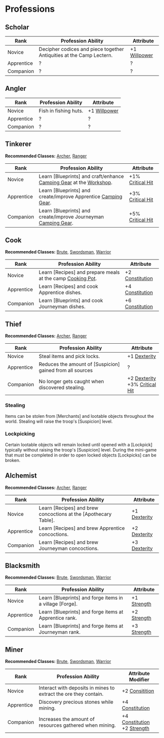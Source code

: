 # Professions

## Scholar

| Rank       | Profession Ability                                                   | Attribute                               |
|------------|----------------------------------------------------------------------|-----------------------------------------|
| Novice     | Decipher codices and piece together Antiquities at the Camp Lectern. | +1 [Willpower](attributes.md#willpower) |
| Apprentice | ?                                                                    | ?                                       |
| Companion  | ?                                                                    | ?                                       |


## Angler

| Rank       | Profession Ability    | Attribute                               |
|------------|-----------------------|-----------------------------------------|
| Novice     | Fish in fishing huts. | +1 [Willpower](attributes.md#willpower) |
| Apprentice | ?                     | ?                                       |
| Companion  | ?                     | ?                                       |


## Tinkerer

**Recommended Classes:** [Archer](archer.md), [Ranger](ranger.md)

| Rank       | Profession Ability                                                                                                          | Attribute                                       |
|------------|-----------------------------------------------------------------------------------------------------------------------------|-------------------------------------------------|
| Novice     | Learn [Blueprints] and craft/enhance [Camping Gear](../inventory/camping_gear.md) at the [Workshop](../camp/workshop.md).   |  +1% [Critical Hit](attributes.md#critical-hit) |
| Apprentice | Learn [Blueprints] and create/improve Apprentice [Camping Gear](../inventory/camping_gear.md).                              | +3% [Critical Hit](attributes.md#critical-hit)  |
| Companion  | Learn [Blueprints] and create/improve Journeyman [Camping Gear](../inventory/camping_gear.md).                              | +5% [Critical Hit](attributes.md#critical-hit)  |


## Cook

**Recommended Classes:** [Brute](brute.md), [Swordsman](swordsman.md), [Warrior](warrior.md)

| Rank       | Profession Ability                                                                   | Attribute                                     |
|------------|--------------------------------------------------------------------------------------|-----------------------------------------------|
| Novice     | Learn [Recipes] and prepare meals at the camp [Cooking Pot](../camp/cooking_pot.md). | +2 [Constitution](attributes.md#constitution) |
| Apprentice | Learn [Recipes] and cook Apprentice dishes.                                          | +4 [Constitution](attributes.md#constitution) |
| Companion  | Learn [Blueprints] and cook Journeyman dishes.                                       | +6 [Constitution](attributes.md#constitution) |


## Thief

**Recommended Classes:** [Archer](archer.md), [Ranger](ranger.md)

| Rank       | Profession Ability                                        | Attribute                                                                                                   |
|------------|-----------------------------------------------------------|-------------------------------------------------------------------------------------------------------------|
| Novice     | Steal items and pick locks.                               | +1 [Dexterity](attributes.md#dexterity)                                                                     |
| Apprentice | Reduces the amount of [Suspicion] gained from all sources | ?                                                                                                           |
| Companion  | No longer gets caught when discovered stealing.           | <div>+2 [Dexterity](attributes.md#dexterity)</div><div>+3% [Critical Hit](attributes.md#critical-hit)</div> |

### Stealing
Items can be stolen from [Merchants] and lootable objects throughout the world. Stealing will raise the troop's [Suspicion] level.

### Lockpicking
Certain lootable objects will remain locked until opened with a [Lockpick] typically without raising the troop's [Suspicion] level. During the mini-game that must be completed in order to open locked objects [Lockpicks] can be broken. 


## Alchemist

**Recommended Classes:** [Archer](archer.md), [Ranger](ranger.md)

| Rank       | Profession Ability                                              | Attribute                               |
|------------|-----------------------------------------------------------------|-----------------------------------------|
| Novice     | Learn [Recipes] and brew concoctions at the [Apothecary Table]. | +1 [Dexterity](attributes.md#dexterity) |
| Apprentice | Learn [Recipes] and brew Apprentice concoctions.                | +2 [Dexterity](attributes.md#dexterity) |
| Companion  | Learn [Recipes] and brew Journeyman concoctions.                | +3 [Dexterity](attributes.md#dexterity) |


## Blacksmith

**Recommended Classes:** [Brute](brute.md), [Swordsman](swordsman.md), [Warrior](warrior.md)

| Rank       | Profession Ability                                       | Attribute                             |
|------------|----------------------------------------------------------|---------------------------------------|
| Novice     | Learn [Blueprints] and forge items in a village [Forge]. | +1 [Strength](attributes.md#strength) |
| Apprentice | Learn [Blueprints] and forge items at Apprentice rank.   | +2 [Strength](attributes.md#strength) |
| Companion  | Learn [Blueprints] and forge items at Journeyman rank.   | +3 [Strength](attributes.md#strength) |


## Miner

**Recommended Classes:** [Brute](brute.md), [Swordsman](swordsman.md), [Warrior](warrior.md)

| Rank       | Profession Ability                                               | Attribute Modifier                                                                                        |
|------------|------------------------------------------------------------------|-----------------------------------------------------------------------------------------------------------|
| Novice     | Interact with deposits in mines to extract the ore they contain. | +2 [Consitition](attributes.md#constitution)                                                              |
| Apprentice | Discovery precious stones while mining.                          | +4 [Constitution](attributes.md#constitution)                                                             |
| Companion  | Increases the amount of resources gathered when mining.          | <div>+4 [Constitution](attributes.md#constitution)</div> <div>+2 [Strength](attributes.md#strength)</div> |
